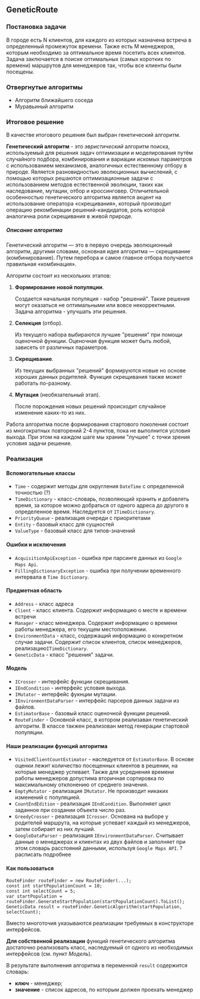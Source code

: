 ## GeneticRoute

### Постановка задачи

В городе есть N клиентов, для каждого из которых назначена встреча в определенный промежуток времени. Также есть M менеджеров, которым необходимо за оптимальное время посетить всех клиентов. Задача заключается в поиске оптимальных (самых коротких по времени) маршрутов для менеджеров так, чтобы все клиенты были посещены.

### Отвергнутые алгоритмы

- Алгоритм ближайшего соседа
- Муравьиный алгоритм

### Итоговое решение

В качестве итогового решения был выбран генетический алгоритм.

**Генетический алгоритм** - это *эвристический* алгоритм поиска, используемый для решения задач оптимизации и моделирования  путём случайного подбора, комбинирования и вариации искомых параметров с использованием механизмов, аналогичных естественному отбору в природе. Является разновидностью эволюционных вычислений, с помощью которых решаются оптимизационные задачи с использованием методов естественной эволюции, таких как наследование, мутации, отбор и кроссинговер. Отличительной особенностью генетического алгоритма является акцент на  использование оператора «скрещивания», который производит операцию  рекомбинации решений-кандидатов, роль которой аналогична роли  скрещивания в живой природе. 

##### Описание алгоритма

Генетический алгоритм — это в первую очередь эволюционный алгоритм,  другими словами, основная идея алгоритма — скрещивание  (комбинирование). Путем перебора и самое главное отбора получается правильная «комбинация».  

Алгоритм состоит из нескольких этапов:

1. **Формирование новой популяции**. 

   Создается начальная популяция - набор "решений". Такие решения могут оказаться не оптимальными или вовсе некорректными. Задача алгоритма - улучшать эти решения.

2. **Селекция** (отбор).

   Из текущего набора выбираются лучшие "решения" при помощи оценочной функции. Оценочная функция может быть любой, зависеть от различных параметров.

3. **Скрещивание**. 

   Из текущих выбранных "решений" формируются новые но основе хороших данных родителей. Функция скрещивания также может работать по-разному.

4. **Мутация** (необязательный этап).

   После порождения новых решений происходит случайное изменение каких-то из них.

Работа алгоритма после формирования стартового поколения состоит из многократных повторений 2-4 пунктов, пока не выполнится условия выхода. При этом на каждом шаге мы храним "лучшее" с точки зрения условия задачи решение.

### Реализация

#### Вспомогательные классы

* `Time` -  содержит методы для округления `DateTime` с определенной точностью (?)
* `TimeDictionary` - класс-словарь, позволяющий хранить и добавлять время, за которое можно добраться от одного адреса до другого в определенное время. Наследуется от `ITimeDictionary`.
* `PriorityQueue` - реализация очереди с приоритетами
* `Entity` - базовый класс для сущностей 
* `ValueType` - базовый класс для типов-значений

#### Ошибки и исключения

* `AcquisitionApiException` - ошибка при парсинге данных из `Google Maps Api`.
* `FillingDictionaryException` - ошибка при получении временного интервала в `Time Dictionary`.

#### Предметная область

* `Address` - класс адреса
* `Client` - класс клиента. Содержит информацию о месте и времени встречи
* `Manager` - класс менеджера. Содержит информацию о времени работы менеджера, его текущем местоположении.
* `EnvironmentData` - класс, содержащий информацию о конкретном случае задачи. Содержит список клиентов, список менеджеров,  реализацию`ITimeDictionary`.
* `GeneticData` - класс "решения" задачи.

#### Модель

* `ICrosser` -  интерфейс функции скрещивания.
* `IEndCondition` - интерфейс условия выхода.
* `IMutator` - интерфейс фукнции мутации.
* `IEnvironmentDataParser` - интерфейс парсеров данных задачи из файлов.
* `EstimatorBase` - базовый класс оценочной функции решений.
* `RouteFinder` - Основной класс, в котором реализаван генетический алгоритм. В классе такжен реализован метод генерации стартовой популяции.

#### Наши реализации функций алгоритма

* `VisitedClientCountEstimator` - наследуется от `EstimatorBase`. В основе оценки лежит количество посещенных клиентов в решении, на которые менеджер успевает. Также для усреднения времени работы менеджеров допустима вторичная сортировка по максимальному отклонению от среднего значения.
* `EmptyMutator` - реализация `IMutator`. Не производит никаких изменений с популяцией.
* `CountEndEdition` - реализация `IEndCondition`. Выполняет цикл заданное при создании объекта число раз.
* `GreedyCrosser` - реализация `ICrosser`. Основана на выборе у родителей маршрута, на которые успевает каждый из менеджеров, затем собирает из них лучший.
* `GoogleDataParser` - реализация `IEnvironmentDataParser`. Считывает данные о менеджерах и клиентах из двух файлов и заполняет при этом словарь расстояний данными, используя `Google Maps API`. ? расписать подробнее

#### Как пользоваться

```
RouteFinder routeFinder = new RouteFinder(...);
const int startPopulationCount = 10;
const int selectCount = 5;
var startPopulation = routeFinder.GenerateStartPopulation(startPopulationCount).ToList();
GeneticData result = routeFinder.GeneticAlgorithm(startPopulation, selectCount);
```

Вместо многоточия указываются реализации требуемых в конструкторе интерфейсов.

**Для собственной реализации** функций генетического алгоритма достаточно реализовать класс, наследуемый от одного из необходимых интерфейсов (см. пункт _Модель_).

В результате выполнения алгоритма в переменной `result` содержится словарь:

* **ключ** - менеджер; 
* **значение** - список адресов, по которым должен проехать менеджер